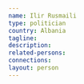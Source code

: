 ```yaml
---
name: Ilir Rusmaili
type: politician
country: Albania
tagline:
description:
related-persons:
connections:
layout: person
---
```

